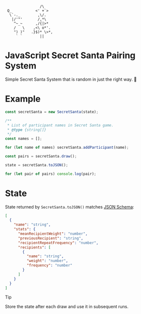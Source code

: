 ```
                /\
 Q_           <' +`>
  \`-._        ,\/.
   |/'"'       /,*\
    ^~_~      ,/{|>*
    /   \    ,<\ o*'.
    ") )"   .}$)* \>*,
     ` `        ||
```

# JavaScript Secret Santa Pairing System

Simple Secret Santa System that is random in just the right way. 🎄

# Example

```javascript
const secretSanta = new SecretSanta(state);

/**
 * List of participant names in Secret Santa game.
 * @type {string[]}
 */
const names = [];

for (let name of names) secretSanta.addParticipant(name);

const pairs = secretSanta.draw();

state = secretSanta.toJSON();

for (let pair of pairs) console.log(pair);
```

# State

State returned by `SecretSanta.toJSON()` matches [JSON Schema]:

```json
[
  {
    "name": "string",
    "stats": {
      "meanRecipientWeight": "number",
      "previousRecipient": "string",
      "recipientRepeatFrequency": "number",
      "recipients": [
        {
          "name": "string",
          "weight": "number",
          "frequency": "number"
        }
      ]
    }
  }
]
```

> [!TIP]
> Store the state after each draw and use it in subsequent runs.

[JSON Schema]: https://json-schema.org
